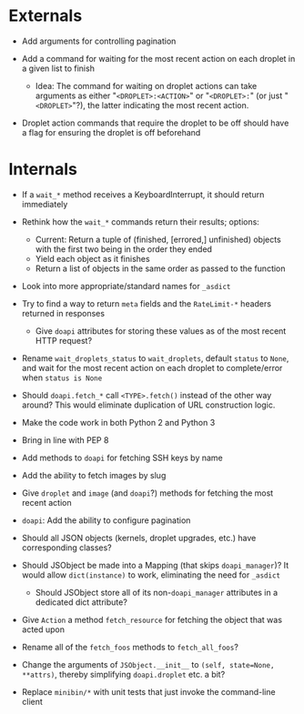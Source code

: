 # Externals

- Add arguments for controlling pagination

- Add a command for waiting for the most recent action on each droplet in a
  given list to finish
    - Idea: The command for waiting on droplet actions can take arguments as
      either "`<DROPLET>:<ACTION>`" or "`<DROPLET>:`" (or just "`<DROPLET>`"?),
      the latter indicating the most recent action.

- Droplet action commands that require the droplet to be off should have a flag
  for ensuring the droplet is off beforehand

# Internals

- If a `wait_*` method receives a KeyboardInterrupt, it should return
  immediately

- Rethink how the `wait_*` commands return their results; options:
    - Current: Return a tuple of (finished, [errored,] unfinished) objects with
      the first two being in the order they ended
    - Yield each object as it finishes
    - Return a list of objects in the same order as passed to the function

- Look into more appropriate/standard names for `_asdict`

- Try to find a way to return `meta` fields and the `RateLimit-*` headers
  returned in responses
    - Give `doapi` attributes for storing these values as of the most recent
      HTTP request?

- Rename `wait_droplets_status` to `wait_droplets`, default `status` to `None`,
  and wait for the most recent action on each droplet to complete/error when
  `status is None`

- Should `doapi.fetch_*` call `<TYPE>.fetch()` instead of the other way around?
  This would eliminate duplication of URL construction logic.

- Make the code work in both Python 2 and Python 3
- Bring in line with PEP 8

- Add methods to `doapi` for fetching SSH keys by name

- Add the ability to fetch images by slug

- Give `droplet` and `image` (and `doapi`?) methods for fetching the most
  recent action

- `doapi`: Add the ability to configure pagination

- Should all JSON objects (kernels, droplet upgrades, etc.) have corresponding
  classes?

- Should JSObject be made into a Mapping (that skips `doapi_manager`)?  It
  would allow `dict(instance)` to work, eliminating the need for `_asdict`
    - Should JSObject store all of its non-`doapi_manager` attributes in a
      dedicated dict attribute?

- Give `Action` a method `fetch_resource` for fetching the object that was
  acted upon

- Rename all of the `fetch_foos` methods to `fetch_all_foos`?

- Change the arguments of `JSObject.__init__` to `(self, state=None, **attrs)`,
  thereby simplifying `doapi.droplet` etc. a bit?

- Replace `minibin/*` with unit tests that just invoke the command-line client
